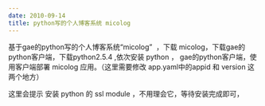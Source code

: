 ```yaml
---
date: 2010-09-14
title: python写的个人博客系统 micolog
---
```



<div class="entry">
    <p>基于gae的python写的个人博客系统“micolog” &nbsp;，下载 micolog，下载gae的python客户端，下载python2.5.4 ,依次安装 python ，
        gae的python客户端，使用客户端部署 micolog 应用。（这里需要修改 app.yaml中的appid 和 version 这两个地方）</p>
    <p>这里会提示 安装 python 的 ssl module ，不用理会它，等待安装完成即可，</p>
    <h2> <a title="python写的个人博客系统  micolog" rel="bookmark"
            href="http://tiantianblog0.appspot.com/2010/06/25/micolog.html"> </a> </h2>
</div>